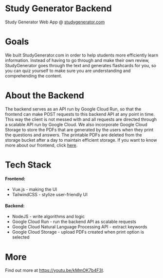# Study Generator Backend

Study Generator Web App @ [studygenerator.com](https://www.studygenerator.com)

# Goals

We built StudyGenerator.com in order to help students more efficiently learn information. Instead of having to go through and make their own review, StudyGenerator goes through the text and generates flashcards for you, so you can quiz yourself to make sure you are understanding and comprehending the content.

# About the Backend

The backend serves as an API run by Google Cloud Run, so that the frontend can make POST requests to this backend API at any point in time. This way the client is not messed with and all requests are directed through a scalable API run by Google Cloud. We also incorporate Google Cloud Storage to store the PDFs that are generated by the users when they print the questions and answers. The printable PDFs are deleted from the storage bucket after a day to maintain efficient storage. If you want to know more about our frontend, click [here](https://github.com/MLHUnihack2020/StudyGuideFrontend/blob/main/README.md).

# Tech Stack
#### Frontend:
- Vue.js - making the UI
- TailwindCSS - stylize user-friendly UI

#### Backend:
- NodeJS - write algorithms and logic
- Google Cloud Run - run the backend API as scalable requests 
- Google Cloud Natural Language Processing API - extract keywords 
- Google Cloud Storage - upload PDFs created when print option is selected

# More
Find out more at https://youtu.be/kMmOK7b4F3I. 
